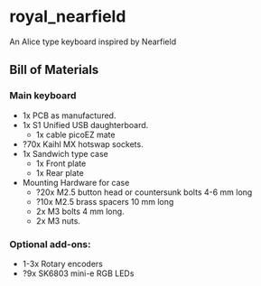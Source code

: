 # royal_nearfield
An Alice type keyboard inspired by Nearfield


## Bill of Materials

### Main keyboard
- 1x PCB as manufactured.
- 1x S1 Unified USB daughterboard. 
  - 1x cable picoEZ mate
- ?70x Kaihl MX hotswap sockets. 
- 1x Sandwich type case 
  - 1x Front plate
  - 1x Rear plate
- Mounting Hardware for case
  - ?20x M2.5 button head or countersunk bolts 4-6 mm long
  - ?10x M2.5 brass spacers 10 mm long
  - 2x M3 bolts 4 mm long. 
  - 2x M3 nuts. 


### Optional add-ons:
- 1-3x Rotary encoders
- ?9x SK6803 mini-e RGB LEDs
